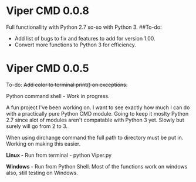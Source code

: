 Viper CMD 0.0.8
=====
Full functionallity with Python 2.7 so-so with Python 3.
##To-do: 
+ Add list of bugs to fix and features to add for version 1.00.
+ Convert more functions to Python 3 for efficiency.

Viper CMD 0.0.5
=====
To-do:
~~Add color to terminal print() on exceptions.~~

Python command shell - Work in progress. 

A fun project I've been working on. I want to see exactly how much I can do with a practically pure Python CMD module. Going to keep it moslty Python 2.7 since alot of modules aren't compatable with Python 3 yet. Slowly but surely will go from 2 to 3.

When using dirchange command the full path to directory must be put in. Working on making this easier.

**Linux -**
Run from terminal - python Viper.py

**Windows -**
Run from Python Shell. Most of the functions work on windows also, still testing on Windows.



